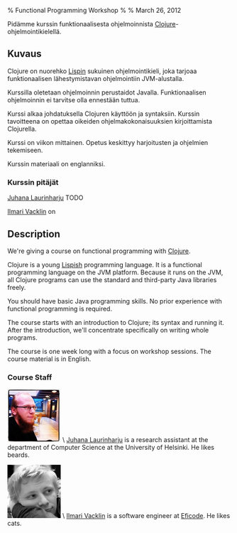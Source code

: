 % Functional Programming Workshop
% 
% March 26, 2012

Pidämme kurssin funktionaalisesta ohjelmoinnista
[Clojure][clojure]-ohjelmointikielellä.

## Kuvaus

Clojure on nuorehko [Lispin][lisp] sukuinen ohjelmointikieli, joka tarjoaa
funktionaalisen lähestymistavan ohjelmointiin JVM-alustalla.

Kurssilla oletetaan ohjelmoinnin perustaidot Javalla. Funktionaalisen
ohjelmoinnin ei tarvitse olla ennestään tuttua.

Kurssi alkaa johdatuksella Clojuren käyttöön ja syntaksiin. Kurssin
tavoitteena on opettaa oikeiden ohjelmakokonaisuuksien kirjoittamista
Clojurella.

Kurssi on viikon mittainen. Opetus keskittyy harjoitusten ja ohjelmien
tekemiseen.

Kurssin materiaali on englanniksi.

### Kurssin pitäjät

[Juhana Laurinharju][juhana] TODO

[Ilmari Vacklin][ilmari] on 

## Description

We're giving a course on functional programming with [Clojure][clojure].

Clojure is a young [Lispish][lisp] programming language. It is a functional
programming language on the JVM platform. Because it runs on the JVM, all
Clojure programs can use the standard and third-party Java libraries freely.

You should have basic Java programming skills. No prior experience with
functional programming is required.

The course starts with an introduction to Clojure; its syntax and running it.
After the introduction, we'll concentrate specifically on writing whole
programs.

The course is one week long with a focus on workshop sessions. The course
material is in English.

### Course Staff

![photo of juhana] \ [Juhana Laurinharju][juhana] is a research assistant at
the department of Computer Science at the University of Helsinki. He likes
beards.

![photo of ilmari] \ [Ilmari Vacklin][ilmari] is a software engineer at [Eficode][eficode]. He
likes cats.

[clojure]: http://clojure.org
[lisp]: http://en.wikipedia.org/wiki/Lisp_%28programming_language%29

[juhana]: http://cs.helsinki.fi/people/juhana.laurinharju
[ilmari]: http://about.me/wolverian
[eficode]: http://eficode.com

[photo of juhana]: img/juhana.jpg
[photo of ilmari]: img/ilmari.jpg
